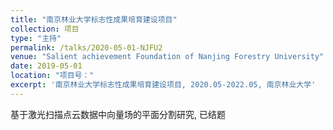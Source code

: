 ```yaml
---
title: "南京林业大学标志性成果培育建设项目"
collection: 项目
type: "主持"
permalink: /talks/2020-05-01-NJFU2
venue: "Salient achievement Foundation of Nanjing Forestry University"
date: 2019-05-01
location: "项目号："
excerpt: '南京林业大学标志性成果培育建设项目, 2020.05-2022.05, 南京林业大学'
---
```


基于激光扫描点云数据中向量场的平面分割研究, 已结题
